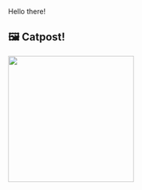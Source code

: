 Hello there!



## 🖼️ Catpost!

<sub>
    <img src="https://cdn2.thecatapi.com/images/MTY2OTA1Ng.jpg" height="256">
</sub>

